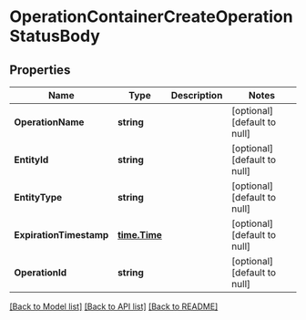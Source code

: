 # OperationContainerCreateOperationStatusBody

## Properties
Name | Type | Description | Notes
------------ | ------------- | ------------- | -------------
**OperationName** | **string** |  | [optional] [default to null]
**EntityId** | **string** |  | [optional] [default to null]
**EntityType** | **string** |  | [optional] [default to null]
**ExpirationTimestamp** | [**time.Time**](time.Time.md) |  | [optional] [default to null]
**OperationId** | **string** | | [optional] [default to null] 

[[Back to Model list]](../README.md#documentation-for-models) [[Back to API list]](../README.md#documentation-for-api-endpoints) [[Back to README]](../README.md)

